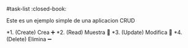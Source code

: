 #task-list :closed-book:

Este es un ejemplo simple de una aplicacion CRUD

*1. (Create) Crea :heavy_plus_sign:
*2. (Read) Muestra :page_facing_up:
*3. (Update) Modifica 🔧
*4. (Delete) Elimina :heavy_minus_sign:

